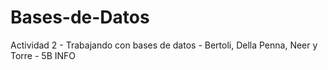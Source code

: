 # Bases-de-Datos
Actividad 2 - Trabajando con bases de datos - Bertoli, Della Penna, Neer y Torre - 5B INFO
